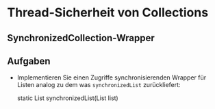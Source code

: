 # Thread-Sicherheit von Collections #

## SynchronizedCollection-Wrapper ##

## Aufgaben ##

* Implementieren Sie einen Zugriffe synchronisierenden Wrapper für Listen analog zu dem was ``synchronizedList`` zurückliefert: 

	static List<T> synchronizedList(List<T> list) 

